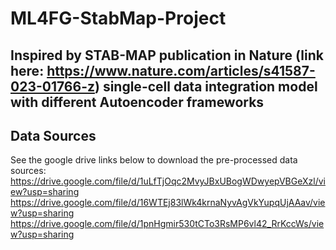 # ML4FG-StabMap-Project

## Inspired by STAB-MAP publication in Nature (link here: https://www.nature.com/articles/s41587-023-01766-z) single-cell data integration model with different Autoencoder frameworks

## Data Sources
See the google drive links below to download the pre-processed data sources:
https://drive.google.com/file/d/1uLfTjOqc2MvyJBxUBogWDwyepVBGeXzl/view?usp=sharing
https://drive.google.com/file/d/16WTEj83lWk4krnaNyvAgVkYupqUjAAav/view?usp=sharing
https://drive.google.com/file/d/1pnHgmir530tCTo3RsMP6vl42_RrKccWs/view?usp=sharing
